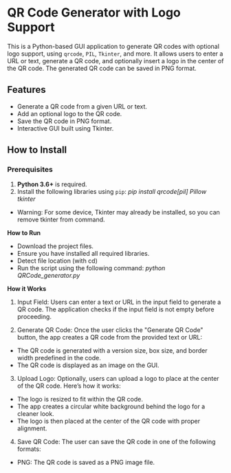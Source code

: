 # QR Code Generator with Logo Support

This is a Python-based GUI application to generate QR codes with optional logo support, using `qrcode`, `PIL`, `Tkinter`, and more. It allows users to enter a URL or text, generate a QR code, and optionally insert a logo in the center of the QR code. The generated QR code can be saved in PNG format.

## Features
- Generate a QR code from a given URL or text.
- Add an optional logo to the QR code.
- Save the QR code in PNG format.
- Interactive GUI built using Tkinter.

## How to Install

### Prerequisites
1. **Python 3.6+** is required.
2. Install the following libraries using `pip`:
  *pip install qrcode[pil] Pillow tkinter*
- Warning: For some device, Tkinter may already be installed, so you can remove tkinter from command.

**How to Run**
- Download the project files.
- Ensure you have installed all required libraries.
- Detect file location (with cd)
- Run the script using the following command:
    *python QRCode_generator.py*

**How it Works**

1. Input Field: Users can enter a text or URL in the input field to generate a QR code. The application checks if the input field is not empty before proceeding.

2. Generate QR Code: Once the user clicks the "Generate QR Code" button, the app creates a QR code from the provided text or URL:

  - The QR code is generated with a version size, box size, and border width predefined in the code.
  - The QR code is displayed as an image on the GUI.
    
3. Upload Logo: Optionally, users can upload a logo to place at the center of the QR code. Here’s how it works:

  - The logo is resized to fit within the QR code.
  - The app creates a circular white background behind the logo for a cleaner look.
  - The logo is then placed at the center of the QR code with proper alignment.
    
4. Save QR Code: The user can save the QR code in one of the following formats:

  - PNG: The QR code is saved as a PNG image file.
